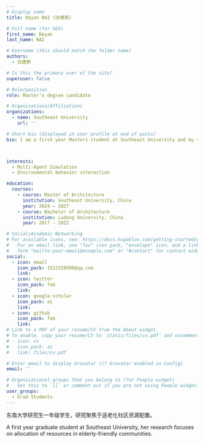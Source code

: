 ```yaml
---
# Display name
title: Deyan BAI (白德燕)

# Full name (for SEO)
first_name: Deyan
last_name: BAI

# Username (this should match the folder name)
authors:
  - 白德燕

# Is this the primary user of the site?
superuser: false

# Role/position
role: Master's degree candidate

# Organizations/Affiliations
organizations:
  - name: Southeast University
    url: ''

# Short bio (displayed in user profile at end of posts)
bio: I am a first year Masters student at Southeast University and my research interests are in the field of digital design.



interests:
  - Multi-Agent Simulation
  - Environmental behavior interaction

education:
  courses:
    - course: Master of Architecture
      institution: Southeast University, China
      year: 2024 – 2027
    - course: Bachelor of Architecture
      institution: Ludong University, China
      year: 2017 – 2022

# Social/Academic Networking
# For available icons, see: https://docs.hugoblox.com/getting-started/page-builder/#icons
#   For an email link, use "fas" icon pack, "envelope" icon, and a link in the
#   form "mailto:your-email@example.com" or "#contact" for contact widget.
social:
  - icon: email
    icon_pack: 1512328990@qq.com
    link: 
  - icon: twitter
    icon_pack: fab
    link: 
  - icon: google-scholar
    icon_pack: ai
    link: 
  - icon: github
    icon_pack: fab
    link: 
# Link to a PDF of your resume/CV from the About widget.
# To enable, copy your resume/CV to `static/files/cv.pdf` and uncomment the lines below.
# - icon: cv
#   icon_pack: ai
#   link: files/cv.pdf

# Enter email to display Gravatar (if Gravatar enabled in Config)
email: ''

# Organizational groups that you belong to (for People widget)
#   Set this to `[]` or comment out if you are not using People widget.
user_groups:
  - Grad Students
---
```


东南大学研究生一年级学生，研究聚焦于适老化社区资源配置。

A first year graduate student at Southeast University, her research focuses on allocation of resources in elderly-friendly communities.

